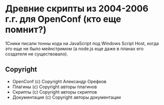 # Древние скрипты из 2004-2006 г.г. для OpenConf (кто еще помнит?)

1Сники писали тонны кода на JavaScript под Windows Script Host, когда это еще не было мейнстримом (а node.js еще даже в планах его создателя не существовало).

## Copyright

* OpenConf (c) Copyright Александр Орефков
* Плагины (c) Copyright авторы плагинов
* Скрипты (c) Copyright авторы скриптов
* Документация (c) Copyright авторы документации
